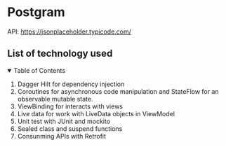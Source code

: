 # Postgram
API: https://jsonplaceholder.typicode.com/

## List of technology used

<!-- TABLE OF CONTENTS -->
<details open="open">
  <summary>Table of Contents</summary>
  <ol>
    <li><a>Dagger Hilt for dependency injection</a></li>
    <li><a>Coroutines for asynchronous code manipulation and StateFlow for an observable mutable state.</a></li>
    <li><a>ViewBinding for interacts with views</a></li>
    <li><a>Live data for work with LiveData objects in ViewModel</a></li>
    <li><a>Unit test with JUnit and mockito</a></li>
    <li><a>Sealed class and suspend functions</a></li>
    <li><a>Consunming APIs with Retrofit</a></li>
  </ol>
</details>
